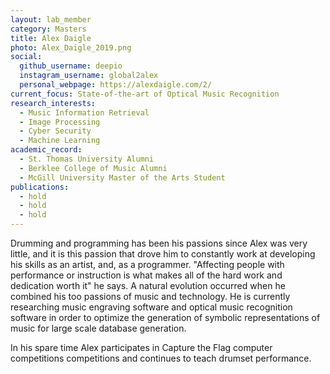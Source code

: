 ```yaml
---
layout: lab_member
category: Masters
title: Alex Daigle
photo: Alex_Daigle_2019.png
social:
  github_username: deepio
  instagram_username: global2alex
  personal_webpage: https://alexdaigle.com/2/
current_focus: State-of-the-art of Optical Music Recognition
research_interests:
  - Music Information Retrieval
  - Image Processing
  - Cyber Security
  - Machine Learning
academic_record:
  - St. Thomas University Alumni
  - Berklee College of Music Alumni
  - McGill University Master of the Arts Student
publications:
  - hold
  - hold
  - hold
---
```


<!-- FILL IN BIO HERE -->

Drumming and programming has been his passions since Alex was very little, and it is this passion that drove him to constantly work at developing his skills as an artist, and, as a programmer. "Affecting people with performance or instruction is what makes all of the hard work and dedication worth it" he says. A natural evolution occurred when he combined his too passions of music and technology. He is currently researching  music engraving software and optical music recognition software in order to optimize the generation of symbolic representations of music for large scale database generation.

In his spare time Alex participates in Capture the Flag computer competitions competitions and continues to teach drumset performance.